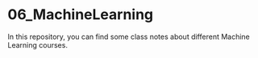 # 06_MachineLearning

In this repository, you can find some class notes about different Machine Learning courses.
